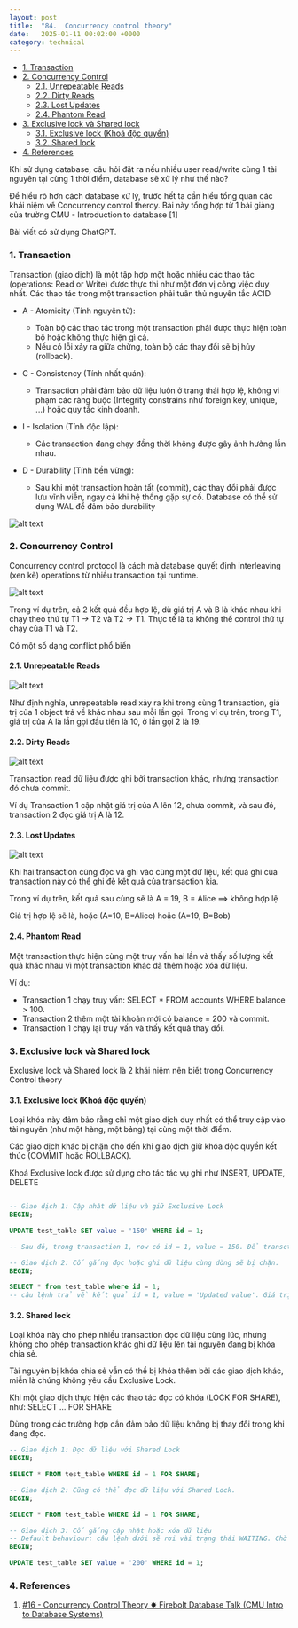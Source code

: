```yaml
---
layout: post
title:  "84.  Concurrency control theory"
date:   2025-01-11 00:02:00 +0000
category: technical
---
```

- [1. Transaction](#1-transaction)
- [2. Concurrency Control](#2-concurrency-control)
  - [2.1. Unrepeatable Reads](#21-unrepeatable-reads)
  - [2.2. Dirty Reads](#22-dirty-reads)
  - [2.3. Lost Updates](#23-lost-updates)
  - [2.4. Phantom Read](#24-phantom-read)
- [3. Exclusive lock và Shared lock](#3-exclusive-lock-và-shared-lock)
  - [3.1. Exclusive lock (Khoá độc quyền)](#31-exclusive-lock-khoá-độc-quyền)
  - [3.2. Shared lock](#32-shared-lock)
- [4. References](#4-references)



Khi sử dụng database, câu hỏi đặt ra nếu nhiều user read/write cùng 1 tài nguyên tại cùng 1 thời điểm, database sẽ xử lý như thế nào? 

Để hiểu rõ hơn cách database xử lý, trước hết ta cần hiểu tổng quan các khái niệm về Concurrency control theroy. Bài này tổng hợp từ 1 bài giảng của trường CMU - Introduction to database [1] 

Bài viết có sử dụng ChatGPT.

### 1. Transaction 
Transaction (giao dịch) là một tập hợp một hoặc nhiều các thao tác (operations: Read or Write) được thực thi như một đơn vị công việc duy nhất. Các thao tác trong một transaction phải tuân thủ nguyên tắc ACID 

- A - Atomicity (Tính nguyên tử):
  
  - Toàn bộ các thao tác trong một transaction phải được thực hiện toàn bộ hoặc không thực hiện gì cả. 
  - Nếu có lỗi xảy ra giữa chừng, toàn bộ các thay đổi sẽ bị hủy (rollback).

- C - Consistency (Tính nhất quán):
  - Transaction phải đảm bảo dữ liệu luôn ở trạng thái hợp lệ, không vi phạm các ràng buộc (Integrity constrains như foreign key, unique, ...) hoặc quy tắc kinh doanh.

- I - Isolation (Tính độc lập):
  - Các transaction đang chạy đồng thời không được gây ảnh hưởng lẫn nhau. 

- D - Durability (Tính bền vững):
  - Sau khi một transaction hoàn tất (commit), các thay đổi phải được lưu vĩnh viễn, ngay cả khi hệ thống gặp sự cố. Database có thể sử dụng WAL để đảm bảo durability

![alt text](/assets/images/2025/84_aicd_overview.png)

### 2. Concurrency Control 
Concurrency control protocol là cách mà database quyết định interleaving (xen kẽ) operations từ nhiều transaction tại runtime.

![alt text](/assets/images/2025/84_serial_execution.png)

Trong ví dụ trên, cả 2 kết quả đều hợp lệ, dù giá trị A và B là khác nhau khi chạy theo thứ tự T1 -> T2 và T2 -> T1. Thực tế là ta không thể control thứ tự chạy của T1 và T2.

Có một số dạng conflict phổ biến
#### 2.1. Unrepeatable Reads
![alt text](/assets/images/2025/84_unrepeatable_read.png)

Như định nghĩa, unrepeatable read xảy ra khi trong cùng 1 transaction, giá trị của 1 object trả về khác nhau sau mỗi lần gọi. Trong ví dụ trên, trong T1, giá trị của A là lần gọi đầu tiên là 10, ở lần gọi 2 là 19. 

#### 2.2. Dirty Reads
![alt text](/assets/images/2025/84_dirty_read.png)

Transaction read dữ liệu được ghi bởi transaction khác, nhưng transaction đó chưa commit. 

Ví dụ Transaction 1 cập nhật giá trị của A lên 12, chưa commit, và sau đó, transaction 2 đọc giá trị A là 12. 

#### 2.3. Lost Updates 
![alt text](/assets/images/2025/84_lost_update.png)

Khi hai transaction cùng đọc và ghi vào cùng một dữ liệu, kết quả ghi của transaction này có thể ghi đè kết quả của transaction kia.

Trong ví dụ trên, kết quả sau cùng sẽ là A = 19, B = Alice ==> không hợp lệ 

Giá trị hợp lệ sẽ là, hoặc (A=10, B=Alice) hoặc (A=19, B=Bob)

#### 2.4. Phantom Read 
Một transaction thực hiện cùng một truy vấn hai lần và thấy số lượng kết quả khác nhau vì một transaction khác đã thêm hoặc xóa dữ liệu.

Ví dụ:

- Transaction 1 chạy truy vấn: SELECT * FROM accounts WHERE balance > 100.
- Transaction 2 thêm một tài khoản mới có balance = 200 và commit.
- Transaction 1 chạy lại truy vấn và thấy kết quả thay đổi.


### 3. Exclusive lock và Shared lock
Exclusive lock và Shared lock là 2 khái niệm nên biết trong Concurrency Control theory 

#### 3.1. Exclusive lock (Khoá độc quyền)
Loại khóa này đảm bảo rằng chỉ một giao dịch duy nhất có thể truy cập vào tài nguyên (như một hàng, một bảng) tại cùng một thời điểm.

Các giao dịch khác bị chặn cho đến khi giao dịch giữ khóa độc quyền kết thúc (COMMIT hoặc ROLLBACK).

Khoá Exclusive lock được sử dụng cho tác tác vụ ghi như INSERT, UPDATE, DELETE 

```sql

-- Giao dịch 1: Cập nhật dữ liệu và giữ Exclusive Lock
BEGIN;

UPDATE test_table SET value = '150' WHERE id = 1;

-- Sau đó, trong transaction 1, row có id = 1, value = 150. Để transction tiếp tục chạy 

-- Giao dịch 2: Cố gắng đọc hoặc ghi dữ liệu cùng dòng sẽ bị chặn.
BEGIN;

SELECT * from test_table where id = 1;
-- câu lệnh trả về kết quả id = 1, value = 'Updated value'. Giá trị cũ.
```

#### 3.2. Shared lock 

Loại khóa này cho phép nhiều transaction đọc dữ liệu cùng lúc, nhưng không cho phép transaction khác ghi dữ liệu lên tài nguyên đang bị khóa chia sẻ.

Tài nguyên bị khóa chia sẻ vẫn có thể bị khóa thêm bởi các giao dịch khác, miễn là chúng không yêu cầu Exclusive Lock.

Khi một giao dịch thực hiện các thao tác đọc có khóa (LOCK FOR SHARE), như: SELECT ... FOR SHARE

Dùng trong các trường hợp cần đảm bảo dữ liệu không bị thay đổi trong khi đang đọc.

```sql
-- Giao dịch 1: Đọc dữ liệu với Shared Lock
BEGIN;

SELECT * FROM test_table WHERE id = 1 FOR SHARE;

-- Giao dịch 2: Cũng có thể đọc dữ liệu với Shared Lock.
BEGIN;

SELECT * FROM test_table WHERE id = 1 FOR SHARE;

-- Giao dịch 3: Cố gắng cập nhật hoặc xóa dữ liệu
-- Default behaviour: câu lệnh dưới sẽ rơi vài trạng thái WAITING. Chờ cho transaction 1 và 2 commit hoặc rollback, sau đó sẽ thực hiện. Tuy nhiên, hết wait_timeout, sẽ báo lỗi. 
BEGIN;

UPDATE test_table SET value = '200' WHERE id = 1; 

```



### 4. References 
1. [#16 - Concurrency Control Theory ✸ Firebolt Database Talk (CMU Intro to Database Systems)](https://www.youtube.com/watch?v=4y656idl8ZU&list=PLSE8ODhjZXjYDBpQnSymaectKjxCy6BYq&index=17)
